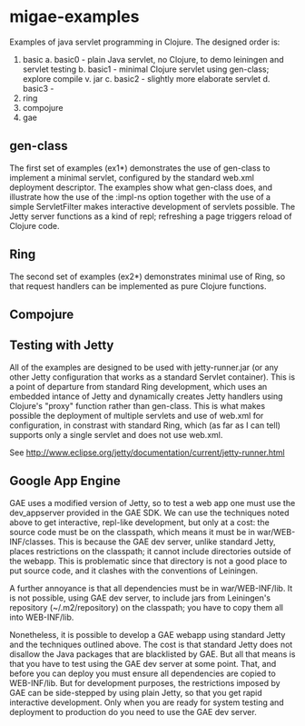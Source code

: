 migae-examples
==============

Examples of java servlet programming in Clojure.  The designed order is:

1. basic
  a. basic0 - plain Java servlet, no Clojure, to demo leiningen and servlet testing
  b. basic1 - minimal Clojure servlet using gen-class; explore compile v. jar
  c. basic2 - slightly more elaborate servlet
  d. basic3 -
2. ring
3. compojure
4. gae


## gen-class

The first set of examples (ex1*) demonstrates the use of gen-class to
implement a minimal servlet, configured by the standard web.xml
deployment descriptor.  The examples show what gen-class does, and
illustrate how the use of the :impl-ns option together with the use of
a simple ServletFilter makes interactive development of servlets
possible.  The Jetty server functions as a kind of repl; refreshing a
page triggers reload of Clojure code.

## Ring

The second set of examples (ex2*) demonstrates minimal use of Ring, so
that request handlers can be implemented as pure Clojure functions.

## Compojure

## Testing with Jetty

All of the examples are designed to be used with jetty-runner.jar (or
any other Jetty configuration that works as a standard Servlet
container).  This is a point of departure from standard Ring
development, which uses an embedded intance of Jetty and dynamically
creates Jetty handlers using Clojure's "proxy" function rather than
gen-class.  This is what makes possible the deployment of multiple
servlets and use of web.xml for configuration, in constrast with
standard Ring, which (as far as I can tell) supports only a single
servlet and does not use web.xml.

See http://www.eclipse.org/jetty/documentation/current/jetty-runner.html

## Google App Engine

GAE uses a modified version of Jetty, so to test a web app one must
use the dev_appserver provided in the GAE SDK.  We can use the
techniques noted above to get interactive, repl-like development, but
only at a cost: the source code must be on the classpath, which means
it must be in war/WEB-INF/classes.  This is because the GAE dev
server, unlike standard Jetty, places restrictions on the classpath; it
cannot include directories outside of the webapp.  This is problematic
since that directory is not a good place to put source code, and it
clashes with the conventions of Leiningen.

A further annoyance is that all dependencies must be in
war/WEB-INF/lib.  It is not possible, using GAE dev server, to include
jars from Leiningen's repository (~/.m2/repository) on the classpath;
you have to copy them all into WEB-INF/lib.

Nonetheless, it is possible to develop a GAE webapp using standard
Jetty and the techniques outlined above.  The cost is that standard
Jetty does not disallow the Java packages that are blacklisted by GAE.
But all that means is that you have to test using the GAE dev server
at some point.  That, and before you can deploy you must ensure all
dependencies are copied to WEB-INF/lib.  But for development purposes,
the restrictions imposed by GAE can be side-stepped by using plain
Jetty, so that you get rapid interactive development.  Only when you
are ready for system testing and deployment to production do you need
to use the GAE dev server.